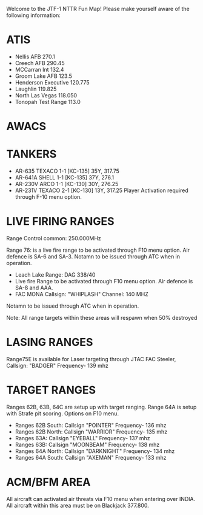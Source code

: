Welcome to the JTF-1 NTTR Fun Map!
Please make yourself aware of the following information:

ATIS
====

- Nellis AFB 270.1
- Creech AFB 290.45
- MCCarran Int 132.4
- Groom Lake AFB 123.5
- Henderson Executive 120.775
- Laughlin 119.825
- North Las Vegas 118.050
- Tonopah Test Range 113.0 

AWACS
=====


TANKERS
=======

- AR-635 TEXACO 1-1 [KC-135] 35Y, 317.75
- AR-641A SHELL 1-1 [KC-135] 37Y, 276.1
- AR-230V ARCO 1-1 [KC-130] 30Y, 276.25
- AR-231V TEXACO 2-1 [KC-130] 13Y, 317.25 Player Activation required through F-10 menu option.


LIVE FIRING RANGES
==================

Range Control common: 250.000MHz

Range 76:  is a live fire range to be activated through F10 menu option. Air defence is SA-6 and SA-3. Notamn to be issued through ATC when in operation. 

- Leach Lake Range: DAG 338/40 
- Live fire Range to be activated through F10 menu option. Air defence is SA-8 and AAA. 
- FAC MONA Callsign: "WHIPLASH" Channel: 140 MHZ  

Notamn to be issued through ATC when in operation. 

Note: All range targets within these areas will respawn when 50% destroyed

LASING RANGES
=============

Range75E is available for Laser targeting through JTAC FAC Steeler, Callsign: "BADGER" Frequency- 139 mhz 

TARGET RANGES
=============

Ranges 62B, 63B, 64C are setup up with target ranging.
Range 64A is setup with Strafe pit scoring. 
Options on F10 menu.

- Ranges 62B South: Callsign "POINTER" Frequency- 136 mhz
- Ranges 62B North: Callsign "WARRIOR" Frequency- 135 mhz
- Ranges 63A: Callsign "EYEBALL" Frequency- 137 mhz
- Ranges 63B: Callsign "MOONBEAM" Frequency- 138 mhz
- Ranges 64A North: Callsign "DARKNIGHT" Frequency- 134 mhz
- Ranges 64A South: Callsign "AXEMAN" Frequency- 133 mhz

ACM/BFM AREA
============ 

All aircraft can activated air threats via F10 menu when entering over INDIA. All aircraft within this area must be on Blackjack 377.800.